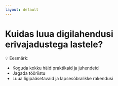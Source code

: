 ```yaml
---
layout: default
---
```


# Kuidas luua digilahendusi erivajadustega lastele?

💡 Eesmärk:
- Koguda kokku häid praktikaid ja juhendeid
- Jagada tööriistu
- Luua ligipääsetavaid ja lapsesõbralikke rakendusi
